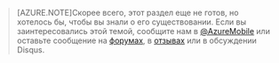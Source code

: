 >[AZURE.NOTE]Скорее всего, этот раздел еще не готов, но хотелось бы, чтобы вы знали о его существовании. Если вы заинтересовались этой темой, сообщите нам в [@AzureMobile](https://twitter.com/AzureMobile) или оставьте сообщение на [форумах](http://social.msdn.microsoft.com/Forums/windowsazure/home?forum=azuremobile), в [отзывах](http://feedback.azure.com/forums/216254-mobile-services) или в обсуждении Disqus.

<!---HONumber=62-->